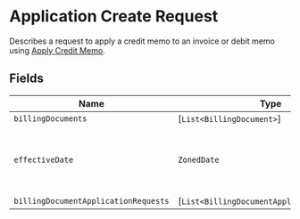 # Application Create Request

Describes a request to apply a credit memo to an invoice or debit memo using [Apply Credit Memo](/doc/billing-document-api.md#apply-credit-memo).

## Fields

| Name | Type | Tags | Description 
|  --- | --- | --- | --- | 
| `billingDocuments` | [`List<BillingDocument>`] | Optional | . | 
| `effectiveDate` | `ZonedDate` | Required | The application effective date in <code>yyyy-mm-dd</code> format. | 
| `billingDocumentApplicationRequests` | [`List<BillingDocumentApplicationRequest>`] | Required | . | 
